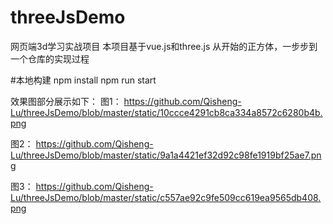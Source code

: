 # threeJsDemo
网页端3d学习实战项目
本项目基于vue.js和three.js
从开始的正方体，一步步到一个仓库的实现过程

#本地构建
npm install
npm run start

效果图部分展示如下：
图1：
https://github.com/Qisheng-Lu/threeJsDemo/blob/master/static/10ccce4291cb8ca334a8572c6280b4b.png

图2：
https://github.com/Qisheng-Lu/threeJsDemo/blob/master/static/9a1a4421ef32d92c98fe1919bf25ae7.png

图3：
https://github.com/Qisheng-Lu/threeJsDemo/blob/master/static/c557ae92c9fe509cc619ea9565db408.png

